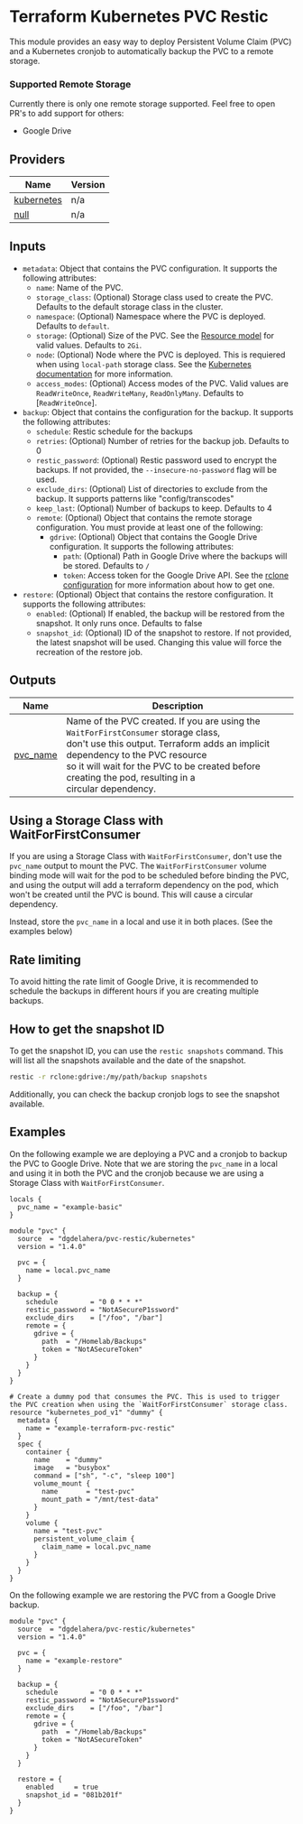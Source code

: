 <!-- BEGIN_TF_DOCS -->
# Terraform Kubernetes PVC Restic

This module provides an easy way to deploy Persistent Volume Claim (PVC) and a
Kubernetes cronjob to automatically backup the PVC to a remote storage.

### Supported Remote Storage

Currently there is only one remote storage supported. Feel free to open PR's to add support for others:

* Google Drive

## Providers

| Name | Version |
|------|---------|
| <a name="provider_kubernetes"></a> [kubernetes](#provider\_kubernetes) | n/a |
| <a name="provider_null"></a> [null](#provider\_null) | n/a |

## Inputs

- `metadata`: Object that contains the PVC configuration. It supports the following attributes:
  - `name`: Name of the PVC.
  - `storage_class`: (Optional) Storage class used to create the PVC. Defaults to the default storage class in the cluster.
  - `namespace`: (Optional) Namespace where the PVC is deployed. Defaults to `default`.
  - `storage`: (Optional) Size of the PVC. See the [Resource model](https://github.com/kubernetes/design-proposals-archive/blob/main/scheduling/resources.md)
  for valid values. Defaults to `2Gi`.
  - `node`: (Optional) Node where the PVC is deployed. This is requiered when using `local-path` storage class.
    See the [Kubernetes documentation](https://kubernetes.io/docs/reference/labels-annotations-taints/#volume-kubernetes-io-selected-node) for more information.
  - `access_modes`: (Optional) Access modes of the PVC. Valid values are `ReadWriteOnce`, `ReadWriteMany`, `ReadOnlyMany`. Defaults to [`ReadWriteOnce`].
- `backup`:   Object that contains the configuration for the backup. It supports the following attributes:
  - `schedule`: Restic schedule for the backups
  - `retries`: (Optional) Number of retries for the backup job. Defaults to 0
  - `restic_password`: (Optional) Restic password used to encrypt the backups. If not provided, the `--insecure-no-password` flag will be used.
  - `exclude_dirs`: (Optional) List of directories to exclude from the backup. It supports patterns like "config/transcodes"
  - `keep_last`: (Optional) Number of backups to keep. Defaults to 4
  - `remote`: (Optional) Object that contains the remote storage configuration. You must provide at least one of the following:
    - `gdrive`: (Optional) Object that contains the Google Drive configuration. It supports the following attributes:
      - `path`: (Optional) Path in Google Drive where the backups will be stored. Defaults to `/`
      - `token`: Access token for the Google Drive API. See the [rclone configuration](https://rclone.org/drive/) for more information 
        about how to get one.
- `restore`: (Optional) Object that contains the restore configuration. It supports the following attributes:
  - `enabled`: (Optional) If enabled, the backup will be restored from the snapshot. It only runs once. Defaults to false
  - `snapshot_id`: (Optional) ID of the snapshot to restore. If not provided, the latest snapshot will be used. Changing this
  value will force the recreation of the restore job.

## Outputs

| Name | Description |
|------|-------------|
| <a name="output_pvc_name"></a> [pvc\_name](#output\_pvc\_name) | Name of the PVC created. If you are using the `WaitForFirstConsumer` storage class,<br/>  don't use this output. Terraform adds an implicit dependency to the PVC resource<br/>  so it will wait for the PVC to be created before creating the pod, resulting in a<br/>  circular dependency. |

## Using a Storage Class with WaitForFirstConsumer

If you are using a Storage Class with `WaitForFirstConsumer`, don't use the `pvc_name` output to mount
the PVC. The `WaitForFirstConsumer` volume binding mode will wait for the pod to be scheduled before
binding the PVC, and using the output will add a terraform dependency on the pod, which won't be created
until the PVC is bound. This will cause a circular dependency.

Instead, store the `pvc_name` in a local and use it in both places. (See the examples below)

## Rate limiting

To avoid hitting the rate limit of Google Drive, it is recommended to schedule the backups in different
hours if you are creating multiple backups.

## How to get the snapshot ID

To get the snapshot ID, you can use the `restic snapshots` command. This will list all the snapshots available
and the date of the snapshot.

```bash
restic -r rclone:gdrive:/my/path/backup snapshots
```

Additionally, you can check the backup cronjob logs to see the snapshot available.

## Examples

On the following example we are deploying a PVC and a cronjob to backup the PVC to Google Drive.
Note that we are storing the `pvc_name` in a local and using it in both the PVC and the cronjob
because we are using a Storage Class with `WaitForFirstConsumer`.

```hcl
locals {
  pvc_name = "example-basic"
}

module "pvc" {
  source  = "dgdelahera/pvc-restic/kubernetes"
  version = "1.4.0"

  pvc = {
    name = local.pvc_name
  }

  backup = {
    schedule        = "0 0 * * *"
    restic_password = "NotASecureP1ssword"
    exclude_dirs    = ["/foo", "/bar"]
    remote = {
      gdrive = {
        path  = "/Homelab/Backups"
        token = "NotASecureToken"
      }
    }
  }
}

# Create a dummy pod that consumes the PVC. This is used to trigger the PVC creation when using the `WaitForFirstConsumer` storage class.
resource "kubernetes_pod_v1" "dummy" {
  metadata {
    name = "example-terraform-pvc-restic"
  }
  spec {
    container {
      name    = "dummy"
      image   = "busybox"
      command = ["sh", "-c", "sleep 100"]
      volume_mount {
        name       = "test-pvc"
        mount_path = "/mnt/test-data"
      }
    }
    volume {
      name = "test-pvc"
      persistent_volume_claim {
        claim_name = local.pvc_name
      }
    }
  }
}
```

On the following example we are restoring the PVC from a Google Drive backup.

```hcl
module "pvc" {
  source  = "dgdelahera/pvc-restic/kubernetes"
  version = "1.4.0"

  pvc = {
    name = "example-restore"
  }

  backup = {
    schedule        = "0 0 * * *"
    restic_password = "NotASecureP1ssword"
    exclude_dirs    = ["/foo", "/bar"]
    remote = {
      gdrive = {
        path  = "/Homelab/Backups"
        token = "NotASecureToken"
      }
    }
  }

  restore = {
    enabled     = true
    snapshot_id = "081b201f"
  }
}
```
<!-- END_TF_DOCS -->